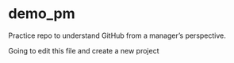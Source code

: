 # demo_pm
Practice repo to understand GitHub from a manager’s perspective.

Going to edit this file and create a new project
